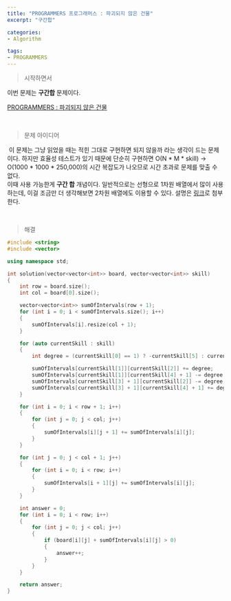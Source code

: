 ```yaml
---
title: "PROGRAMMERS 프로그래머스 : 파괴되지 않은 건물"
excerpt: "구간합"

categories:
- Algorithm

tags:
- PROGRAMMERS
---
```


> 시작하면서

   이번 문제는 **구간합** 문제이다.

[PROGRAMMERS : 파괴되지 않은 건물](https://programmers.co.kr/learn/courses/30/lessons/92344)    

​        

> 문제 아이디어

​	이 문제는 그냥 읽었을 때는 적힌 그대로 구현하면 되지 않을까 라는 생각이 드는 문제이다. 하지만 효율성 테스트가 있기 때문에 단순히 구현하면 O(N * M * skill) -> O(1000 * 1000 * 250,000)의 시간 복잡도가 나오므로 시간 초과로 문제를 맞출 수 없다.    
​	이때 사용 가능한게 **구간 합** 개념이다. 일반적으로는 선형으로 1차원 배열에서 많이 사용하는데, 이걸 조금만 더 생각해보면 2차원 배열에도 이용할 수 있다. 설명은 [링크](https://tech.kakao.com/2022/01/14/2022-kakao-recruitment-round-1/)로 첨부한다.

​    

>해결

```c++
#include <string>
#include <vector>

using namespace std;

int solution(vector<vector<int>> board, vector<vector<int>> skill)
{
    int row = board.size();
    int col = board[0].size();

    vector<vector<int>> sumOfIntervals(row + 1);
    for (int i = 0; i < sumOfIntervals.size(); i++)
    {
        sumOfIntervals[i].resize(col + 1);
    }

    for (auto currentSkill : skill)
    {
        int degree = (currentSkill[0] == 1) ? -currentSkill[5] : currentSkill[5];

        sumOfIntervals[currentSkill[1]][currentSkill[2]] += degree;
        sumOfIntervals[currentSkill[1]][currentSkill[4] + 1] -= degree;
        sumOfIntervals[currentSkill[3] + 1][currentSkill[2]] -= degree;
        sumOfIntervals[currentSkill[3] + 1][currentSkill[4] + 1] += degree;
    }

    for (int i = 0; i < row + 1; i++)
    {
        for (int j = 0; j < col; j++)
        {
            sumOfIntervals[i][j + 1] += sumOfIntervals[i][j];
        }
    }

    for (int j = 0; j < col + 1; j++)
    {
        for (int i = 0; i < row; i++)
        {
            sumOfIntervals[i + 1][j] += sumOfIntervals[i][j];
        }
    }

    int answer = 0;
    for (int i = 0; i < row; i++)
    {
        for (int j = 0; j < col; j++)
        {
            if (board[i][j] + sumOfIntervals[i][j] > 0)
            {
                answer++;
            }
        }
    }

    return answer;
}
```
